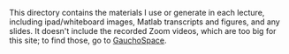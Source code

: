 This directory contains the materials I use or generate in each lecture, including ipad/whiteboard images, Matlab transcripts and figures, and any slides. It doesn't include the recorded Zoom videos, which are too big for this site; to find those, go to [GauchoSpace](https://gauchospace.ucsb.edu/courses/course/view.php?id=112387).
